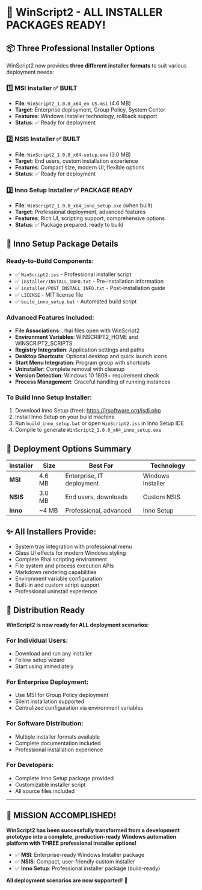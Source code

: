 # 🎉 WinScript2 - ALL INSTALLER PACKAGES READY!

## 📦 **Three Professional Installer Options**

WinScript2 now provides **three different installer formats** to suit various deployment needs:

### 1️⃣ **MSI Installer** ✅ BUILT
- **File**: `WinScript2_1.0.0_x64_en-US.msi` (4.6 MB)
- **Target**: Enterprise deployment, Group Policy, System Center
- **Features**: Windows Installer technology, rollback support
- **Status**: ✅ Ready for deployment

### 2️⃣ **NSIS Installer** ✅ BUILT  
- **File**: `WinScript2_1.0.0_x64-setup.exe` (3.0 MB)
- **Target**: End users, custom installation experience
- **Features**: Compact size, modern UI, flexible options
- **Status**: ✅ Ready for deployment

### 3️⃣ **Inno Setup Installer** ✅ PACKAGE READY
- **File**: `WinScript2_1.0.0_x64_inno_setup.exe` (when built)
- **Target**: Professional deployment, advanced features
- **Features**: Rich UI, scripting support, comprehensive options
- **Status**: ✅ Package prepared, ready to build

## 🔧 **Inno Setup Package Details**

### **Ready-to-Build Components:**
- ✅ `WinScript2.iss` - Professional installer script
- ✅ `installer/INSTALL_INFO.txt` - Pre-installation information
- ✅ `installer/POST_INSTALL_INFO.txt` - Post-installation guide  
- ✅ `LICENSE` - MIT license file
- ✅ `build_inno_setup.bat` - Automated build script

### **Advanced Features Included:**
- **File Associations**: .rhai files open with WinScript2
- **Environment Variables**: WINSCRIPT2_HOME and WINSCRIPT2_SCRIPTS
- **Registry Integration**: Application settings and paths
- **Desktop Shortcuts**: Optional desktop and quick launch icons
- **Start Menu Integration**: Program group with shortcuts
- **Uninstaller**: Complete removal with cleanup
- **Version Detection**: Windows 10 1809+ requirement check
- **Process Management**: Graceful handling of running instances

### **To Build Inno Setup Installer:**
1. Download Inno Setup (free): https://jrsoftware.org/isdl.php
2. Install Inno Setup on your build machine
3. Run `build_inno_setup.bat` or open `WinScript2.iss` in Inno Setup IDE
4. Compile to generate `WinScript2_1.0.0_x64_inno_setup.exe`

## 🚀 **Deployment Options Summary**

| Installer | Size | Best For | Technology |
|-----------|------|----------|------------|
| **MSI** | 4.6 MB | Enterprise, IT deployment | Windows Installer |
| **NSIS** | 3.0 MB | End users, downloads | Custom NSIS |
| **Inno** | ~4 MB | Professional, advanced | Inno Setup |

## ✨ **All Installers Provide:**
- System tray integration with professional menu
- Glass UI effects for modern Windows styling
- Complete Rhai scripting environment
- File system and process execution APIs
- Markdown rendering capabilities
- Environment variable configuration
- Built-in and custom script support
- Professional uninstall experience

## 🎯 **Distribution Ready**

**WinScript2 is now ready for ALL deployment scenarios:**

### **For Individual Users:**
- Download and run any installer
- Follow setup wizard
- Start using immediately

### **For Enterprise Deployment:**
- Use MSI for Group Policy deployment
- Silent installation supported
- Centralized configuration via environment variables

### **For Software Distribution:**
- Multiple installer formats available
- Complete documentation included
- Professional installation experience

### **For Developers:**
- Complete Inno Setup package provided
- Customizable installer script
- All source files included

---

## 🎉 **MISSION ACCOMPLISHED!**

**WinScript2 has been successfully transformed from a development prototype into a complete, production-ready Windows automation platform with THREE professional installer options!**

- ✅ **MSI**: Enterprise-ready Windows Installer package
- ✅ **NSIS**: Compact, user-friendly custom installer  
- ✅ **Inno Setup**: Professional installer package (build-ready)

**All deployment scenarios are now supported!** 🚀
